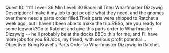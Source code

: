 Quest ID: 1111
Level: 36
Min Level: 30
Race: nil
Title: Wharfmaster Dizzywig
Description: I make it my job to get people what they need, and the gnomes over there need a parts order filled.Their parts were shipped to Ratchet a week ago, but I haven't been able to make the trip.$B$BSo, are you ready for some legwork?Go to Ratchet and give this parts order to Wharfmaster Dizzywig -- he'll probably be at the docks.$B$BDo this for me, and I'll have more jobs for you.$B$BJobs, my friend, with serious profit potential...
Objective: Bring Kravel's Parts Order to Wharfmaster Dizzywig in Ratchet.
